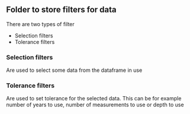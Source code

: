 ## Folder to store filters for data
There are two types of filter
- Selection filters
- Tolerance filters
### Selection filters
Are used to select some data from the dataframe in use
### Tolerance filters
Are used to set tolerance for the selected data. This can be for example number of years to use, number of measurements to use or depth to use
